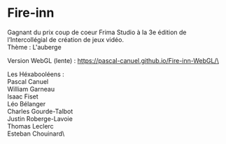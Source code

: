 # Fire-inn
Gagnant du prix coup de coeur Frima Studio à la 3e édition de l’Intercollégial de création de jeux vidéo.\
Thème : L'auberge

Version WebGL (lente) : https://pascal-canuel.github.io/Fire-inn-WebGL/\

Les Héxabooléens :\
Pascal Canuel\
William Garneau\
Isaac Fiset\
Léo Bélanger\
Charles Gourde-Talbot\
Justin Roberge-Lavoie\
Thomas Leclerc\
Esteban Chouinard\
